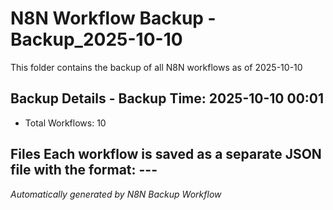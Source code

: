 # N8N Workflow Backup - Backup_2025-10-10 

This folder contains the backup of all N8N workflows as of 2025-10-10  

## Backup Details - Backup Time: 2025-10-10 00:01 
- Total Workflows: 10  

## Files Each workflow is saved as a separate JSON file with the format:  ---  

*Automatically generated by N8N Backup Workflow*